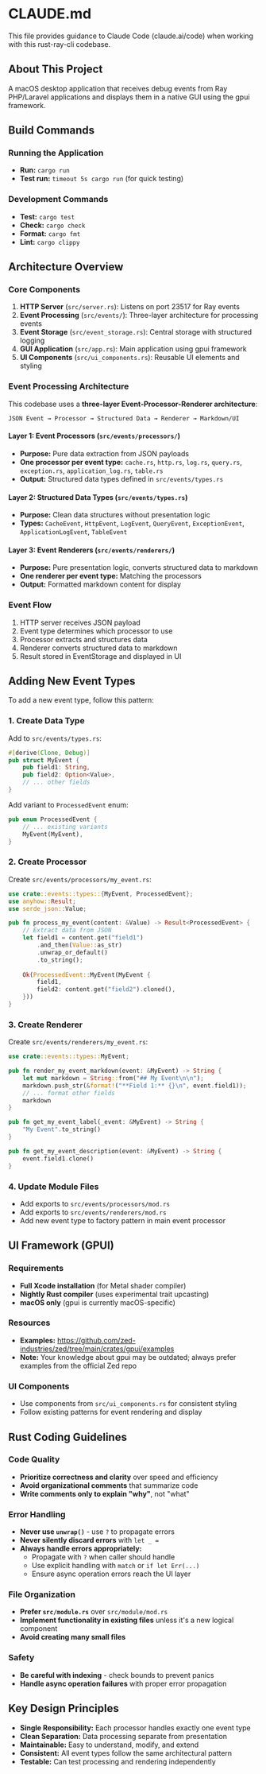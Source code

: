 # CLAUDE.md

This file provides guidance to Claude Code (claude.ai/code) when working with this rust-ray-cli codebase.

## About This Project

A macOS desktop application that receives debug events from Ray PHP/Laravel applications and displays them in a native GUI using the gpui framework.

## Build Commands

### Running the Application
- **Run:** `cargo run`
- **Test run:** `timeout 5s cargo run` (for quick testing)

### Development Commands
- **Test:** `cargo test`
- **Check:** `cargo check`
- **Format:** `cargo fmt`
- **Lint:** `cargo clippy`

## Architecture Overview

### Core Components

1. **HTTP Server** (`src/server.rs`): Listens on port 23517 for Ray events
2. **Event Processing** (`src/events/`): Three-layer architecture for processing events
3. **Event Storage** (`src/event_storage.rs`): Central storage with structured logging
4. **GUI Application** (`src/app.rs`): Main application using gpui framework
5. **UI Components** (`src/ui_components.rs`): Reusable UI elements and styling

### Event Processing Architecture

This codebase uses a **three-layer Event-Processor-Renderer architecture**:

```
JSON Event → Processor → Structured Data → Renderer → Markdown/UI
```

#### Layer 1: Event Processors (`src/events/processors/`)
- **Purpose:** Pure data extraction from JSON payloads
- **One processor per event type:** `cache.rs`, `http.rs`, `log.rs`, `query.rs`, `exception.rs`, `application_log.rs`, `table.rs`
- **Output:** Structured data types defined in `src/events/types.rs`

#### Layer 2: Structured Data Types (`src/events/types.rs`)
- **Purpose:** Clean data structures without presentation logic
- **Types:** `CacheEvent`, `HttpEvent`, `LogEvent`, `QueryEvent`, `ExceptionEvent`, `ApplicationLogEvent`, `TableEvent`

#### Layer 3: Event Renderers (`src/events/renderers/`)
- **Purpose:** Pure presentation logic, converts structured data to markdown
- **One renderer per event type:** Matching the processors
- **Output:** Formatted markdown content for display

### Event Flow

1. HTTP server receives JSON payload
2. Event type determines which processor to use
3. Processor extracts and structures data
4. Renderer converts structured data to markdown
5. Result stored in EventStorage and displayed in UI

## Adding New Event Types

To add a new event type, follow this pattern:

### 1. Create Data Type
Add to `src/events/types.rs`:
```rust
#[derive(Clone, Debug)]
pub struct MyEvent {
    pub field1: String,
    pub field2: Option<Value>,
    // ... other fields
}
```

Add variant to `ProcessedEvent` enum:
```rust
pub enum ProcessedEvent {
    // ... existing variants
    MyEvent(MyEvent),
}
```

### 2. Create Processor
Create `src/events/processors/my_event.rs`:
```rust
use crate::events::types::{MyEvent, ProcessedEvent};
use anyhow::Result;
use serde_json::Value;

pub fn process_my_event(content: &Value) -> Result<ProcessedEvent> {
    // Extract data from JSON
    let field1 = content.get("field1")
        .and_then(Value::as_str)
        .unwrap_or_default()
        .to_string();
    
    Ok(ProcessedEvent::MyEvent(MyEvent {
        field1,
        field2: content.get("field2").cloned(),
    }))
}
```

### 3. Create Renderer
Create `src/events/renderers/my_event.rs`:
```rust
use crate::events::types::MyEvent;

pub fn render_my_event_markdown(event: &MyEvent) -> String {
    let mut markdown = String::from("## My Event\n\n");
    markdown.push_str(&format!("**Field 1:** {}\n", event.field1));
    // ... format other fields
    markdown
}

pub fn get_my_event_label(_event: &MyEvent) -> String {
    "My Event".to_string()
}

pub fn get_my_event_description(event: &MyEvent) -> String {
    event.field1.clone()
}
```

### 4. Update Module Files
- Add exports to `src/events/processors/mod.rs`
- Add exports to `src/events/renderers/mod.rs`
- Add new event type to factory pattern in main event processor

## UI Framework (GPUI)

### Requirements
- **Full Xcode installation** (for Metal shader compiler)
- **Nightly Rust compiler** (uses experimental trait upcasting)
- **macOS only** (gpui is currently macOS-specific)

### Resources
- **Examples:** https://github.com/zed-industries/zed/tree/main/crates/gpui/examples
- **Note:** Your knowledge about gpui may be outdated; always prefer examples from the official Zed repo

### UI Components
- Use components from `src/ui_components.rs` for consistent styling
- Follow existing patterns for event rendering and display

## Rust Coding Guidelines

### Code Quality
- **Prioritize correctness and clarity** over speed and efficiency
- **Avoid organizational comments** that summarize code
- **Write comments only to explain "why"**, not "what"

### Error Handling
- **Never use `unwrap()`** - use `?` to propagate errors
- **Never silently discard errors** with `let _ =`
- **Always handle errors appropriately:**
  - Propagate with `?` when caller should handle
  - Use explicit handling with `match` or `if let Err(...)`
  - Ensure async operation errors reach the UI layer

### File Organization
- **Prefer `src/module.rs`** over `src/module/mod.rs`
- **Implement functionality in existing files** unless it's a new logical component
- **Avoid creating many small files**

### Safety
- **Be careful with indexing** - check bounds to prevent panics
- **Handle async operation failures** with proper error propagation

## Key Design Principles

- **Single Responsibility:** Each processor handles exactly one event type
- **Clean Separation:** Data processing separate from presentation
- **Maintainable:** Easy to understand, modify, and extend
- **Consistent:** All event types follow the same architectural pattern
- **Testable:** Can test processing and rendering independently